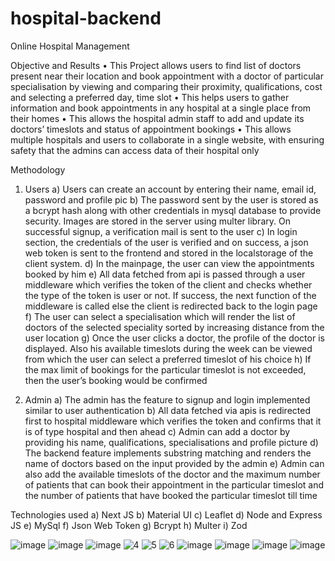 # hospital-backend
Online Hospital Management

Objective and Results
•	This Project allows users to find list of doctors present near their location and book appointment with a doctor of particular specialisation by viewing and comparing their proximity, qualifications, cost and selecting a preferred day, time slot
•	This helps users to gather information and book appointments in any hospital at a single place from their homes
•	This allows the hospital admin staff to add and update its doctors’ timeslots and status of appointment bookings 
•	This allows multiple hospitals and users to collaborate in a single website, with ensuring safety that the admins can access data of their hospital only

Methodology
1)	Users
  a)	Users can create an account by entering their name, email id, password and profile pic
  b)	The password sent by the user is stored as a bcrypt hash along with other credentials in mysql database to provide security. Images are stored in the server using multer library. On successful signup, a verification mail is sent to the user
  c)	In login section, the credentials of the user is verified and on success, a json web token is sent to the frontend and stored in the localstorage of the client system.
  d)	In the mainpage, the user can view the appointments booked by him
  e)	All data fetched from api is passed through a user middleware which verifies the token of the client and checks whether the type of the token is user or not. If success, the next function of the middleware is called else the client is redirected back to the login page
  f)	The user can select a specialisation which will render the list of doctors of the selected speciality sorted by increasing distance from the user location
  g)	Once the user clicks a doctor, the profile of the doctor is displayed. Also his available timeslots during the week can be viewed from which the user can select a preferred timeslot of his choice
  h)	If the max limit of bookings for the particular timeslot is not exceeded, then the user’s booking would be confirmed

2)	Admin
  a)	The admin has the feature to signup and login implemented similar to user authentication
  b)	All data fetched via apis is redirected first to hospital middleware which verifies the token and confirms that it is of type hospital and then ahead
  c)	Admin can add a doctor by providing his name, qualifications, specialisations and profile picture
  d)	The backend feature implements substring matching and renders the name of doctors based on the input provided by the admin
  e)	Admin can also add the available timeslots of the doctor and the maximum number of patients that can book their appointment in the particular timeslot and the number of patients that have booked the particular timeslot till time

Technologies used
  a)	Next JS
  b)	Material UI
  c)	Leaflet
  d)	Node and Express JS
  e)	MySql
  f)	Json Web Token
  g)	Bcrypt
  h)	Multer
  i)	Zod
  
  
  ![image](https://user-images.githubusercontent.com/114980313/232226537-61918f20-0245-43f7-9a32-20ab1eb62aa2.png)
 ![image](https://user-images.githubusercontent.com/114980313/232226739-eeb911a8-c377-499a-9361-9b24c2e8610f.png)
 ![image](https://user-images.githubusercontent.com/114980313/232327216-86ea2b7e-9b0b-44d4-8871-07c17c568e08.png)
![4](https://user-images.githubusercontent.com/114980313/232327397-9781aa09-7e89-4f88-ab15-ee8691809507.jpg)
![5](https://user-images.githubusercontent.com/114980313/232327427-1ec157cb-7cd6-4c0d-bc1f-c6897eb4c9ce.jpg)
![6](https://user-images.githubusercontent.com/114980313/232327435-8b410a70-0e98-4659-b5e3-169ce3e1573e.jpg)
![image](https://user-images.githubusercontent.com/114980313/232327565-a7960692-b49e-456e-bffa-ca112ea22e56.png)
![image](https://user-images.githubusercontent.com/114980313/232327603-1808ff0e-a535-47a5-871a-a8ab12f69d16.png)
![image](https://user-images.githubusercontent.com/114980313/232327665-1cccc2f7-97e3-4564-af81-f7f89721e881.png)
![image](https://user-images.githubusercontent.com/114980313/232327711-1d9c195c-532e-4ede-98a3-e71db5c66ada.png)






